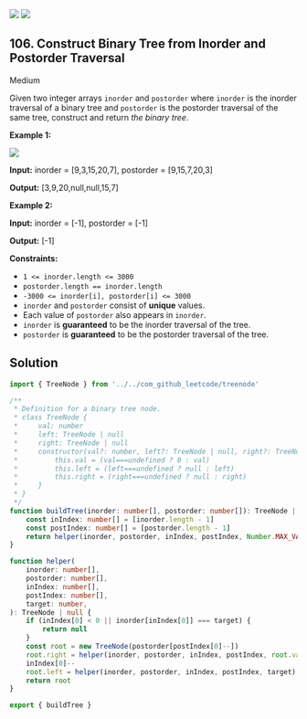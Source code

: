 [![](https://img.shields.io/github/stars/LeetCode-in-TypeScript/LeetCode-in-TypeScript?label=Stars&style=flat-square)](https://github.com/LeetCode-in-TypeScript/LeetCode-in-TypeScript)
[![](https://img.shields.io/github/forks/LeetCode-in-TypeScript/LeetCode-in-TypeScript?label=Fork%20me%20on%20GitHub%20&style=flat-square)](https://github.com/LeetCode-in-TypeScript/LeetCode-in-TypeScript/fork)

## 106\. Construct Binary Tree from Inorder and Postorder Traversal

Medium

Given two integer arrays `inorder` and `postorder` where `inorder` is the inorder traversal of a binary tree and `postorder` is the postorder traversal of the same tree, construct and return _the binary tree_.

**Example 1:**

![](https://assets.leetcode.com/uploads/2021/02/19/tree.jpg)

**Input:** inorder = [9,3,15,20,7], postorder = [9,15,7,20,3]

**Output:** [3,9,20,null,null,15,7] 

**Example 2:**

**Input:** inorder = [-1], postorder = [-1]

**Output:** [-1] 

**Constraints:**

*   `1 <= inorder.length <= 3000`
*   `postorder.length == inorder.length`
*   `-3000 <= inorder[i], postorder[i] <= 3000`
*   `inorder` and `postorder` consist of **unique** values.
*   Each value of `postorder` also appears in `inorder`.
*   `inorder` is **guaranteed** to be the inorder traversal of the tree.
*   `postorder` is **guaranteed** to be the postorder traversal of the tree.

## Solution

```typescript
import { TreeNode } from '../../com_github_leetcode/treenode'

/**
 * Definition for a binary tree node.
 * class TreeNode {
 *     val: number
 *     left: TreeNode | null
 *     right: TreeNode | null
 *     constructor(val?: number, left?: TreeNode | null, right?: TreeNode | null) {
 *         this.val = (val===undefined ? 0 : val)
 *         this.left = (left===undefined ? null : left)
 *         this.right = (right===undefined ? null : right)
 *     }
 * }
 */
function buildTree(inorder: number[], postorder: number[]): TreeNode | null {
    const inIndex: number[] = [inorder.length - 1]
    const postIndex: number[] = [postorder.length - 1]
    return helper(inorder, postorder, inIndex, postIndex, Number.MAX_VALUE)
}

function helper(
    inorder: number[],
    postorder: number[],
    inIndex: number[],
    postIndex: number[],
    target: number,
): TreeNode | null {
    if (inIndex[0] < 0 || inorder[inIndex[0]] === target) {
        return null
    }
    const root = new TreeNode(postorder[postIndex[0]--])
    root.right = helper(inorder, postorder, inIndex, postIndex, root.val)
    inIndex[0]--
    root.left = helper(inorder, postorder, inIndex, postIndex, target)
    return root
}

export { buildTree }
```